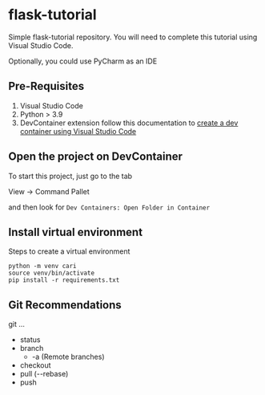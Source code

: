 # flask-tutorial
Simple flask-tutorial repository. You will need to complete this tutorial using Visual Studio Code.

Optionally, you could use PyCharm as an IDE

## Pre-Requisites 
1. Visual Studio Code
2. Python > 3.9
3. DevContainer extension follow this documentation to [create a dev container using Visual Studio Code](https://code.visualstudio.com/docs/devcontainers/create-dev-container)

## Open the project on DevContainer

To start this project, just go to the tab 

View -> Command Pallet 

and then look for `Dev Containers: Open Folder in Container`

## Install virtual environment

Steps to create a virtual environment
```
python -m venv cari
source venv/bin/activate
pip install -r requirements.txt
```

## Git Recommendations
git ...
- status
- branch
    - -a (Remote branches)
- checkout
- pull (--rebase)
- push

